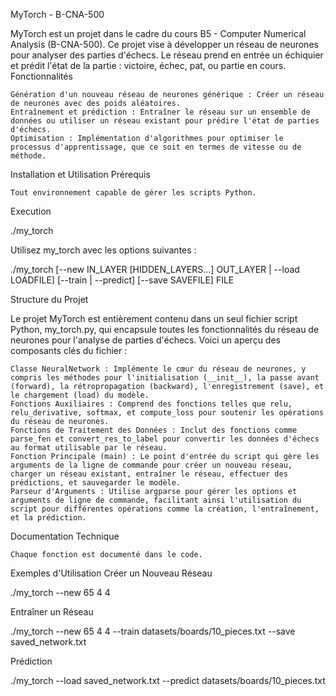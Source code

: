 MyTorch - B-CNA-500

MyTorch est un projet dans le cadre du cours B5 - Computer Numerical Analysis (B-CNA-500). Ce projet vise à développer un réseau de neurones pour analyser des parties d'échecs. Le réseau prend en entrée un échiquier et prédit l'état de la partie : victoire, échec, pat, ou partie en cours.
Fonctionnalités

    Génération d'un nouveau réseau de neurones générique : Créer un réseau de neurones avec des poids aléatoires.
    Entraînement et prédiction : Entraîner le réseau sur un ensemble de données ou utiliser un réseau existant pour prédire l'état de parties d'échecs.
    Optimisation : Implémentation d'algorithmes pour optimiser le processus d'apprentissage, que ce soit en termes de vitesse ou de méthode.

Installation et Utilisation
Prérequis

    Tout environnement capable de gérer les scripts Python.

Execution

./my_torch

Utilisez my_torch avec les options suivantes :

./my_torch [--new IN_LAYER [HIDDEN_LAYERS...] OUT_LAYER | --load LOADFILE] [--train | --predict] [--save SAVEFILE] FILE

Structure du Projet

Le projet MyTorch est entièrement contenu dans un seul fichier script Python, my_torch.py, qui encapsule toutes les fonctionnalités du réseau de neurones pour l'analyse de parties d'échecs. Voici un aperçu des composants clés du fichier :

    Classe NeuralNetwork : Implémente le cœur du réseau de neurones, y compris les méthodes pour l'initialisation (__init__), la passe avant (forward), la rétropropagation (backward), l'enregistrement (save), et le chargement (load) du modèle.
    Fonctions Auxiliaires : Comprend des fonctions telles que relu, relu_derivative, softmax, et compute_loss pour soutenir les opérations du réseau de neurones.
    Fonctions de Traitement des Données : Inclut des fonctions comme parse_fen et convert_res_to_label pour convertir les données d'échecs au format utilisable par le réseau.
    Fonction Principale (main) : Le point d'entrée du script qui gère les arguments de la ligne de commande pour créer un nouveau réseau, charger un réseau existant, entraîner le réseau, effectuer des prédictions, et sauvegarder le modèle.
    Parseur d'Arguments : Utilise argparse pour gérer les options et arguments de ligne de commande, facilitant ainsi l'utilisation du script pour différentes opérations comme la création, l'entraînement, et la prédiction.

Documentation Technique

    Chaque fonction est documenté dans le code.

Exemples d'Utilisation
Créer un Nouveau Réseau

./my_torch --new 65 4 4

Entraîner un Réseau

./my_torch --new 65 4 4 --train datasets/boards/10_pieces.txt --save saved_network.txt

Prédiction

./my_torch --load saved_network.txt --predict datasets/boards/10_pieces.txt
